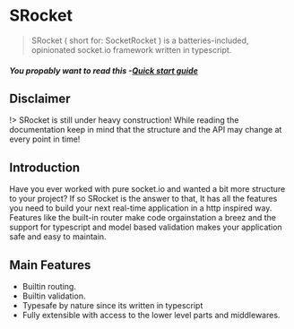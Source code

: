 # SRocket

> SRocket ( short for: SocketRocket ) is a batteries-included, opinionated socket.io framework written in typescript.

##### You propably want to read this -[Quick start guide](quickstart.md)

## Disclaimer

!> SRocket is still under heavy construction!
While reading the documentation keep in mind that the structure and the API may change at every point in time!

## Introduction

Have you ever worked with pure socket.io and wanted a bit more structure to your project? If so SRocket is the answer to that,
It has all the features you need to build your next real-time application in a http inspired way. Features like the built-in router
make code orgainstation a breez and the support for typescript and model based validation makes your application safe and easy to maintain.

## Main Features

-   Builtin routing.
-   Builtin validation.
-   Typesafe by nature since its written in typescript
-   Fully extensible with access to the lower level parts and middlewares.
